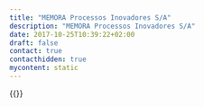 ```yaml
---
title: "MEMORA Processos Inovadores S/A"
description: "MEMORA Processos Inovadores S/A"
date: 2017-10-25T10:39:22+02:00
draft: false
contact: true
contacthidden: true
mycontent: static
---
```

{{<partner-single
company="MEMORA Processos Inovadores S/A"
type="si"
website="http://www.memora.com.br"
countrycode="BR"
city="Brasilia"
description="Memora builds and delivers management and IT solution, in a way to help the customers to achieve their mensurable goals. In the last 15 years, Memora has developed and integrated solution, which great success to our customers. Some points to highlight:- Software AG technologies, enterprise architecture, modelling and optimisation process.- Oracle services, including DB, SOA and BI solutions.- Development and delivery Government software, such as e-procurement.- Strategic consulting.- IT services in general, HW and SW migration, IT architecture, support etc.- Software Licenses sales.- Process automation in several programming languages,We are currently providing services related to mapping, designing and automation processes in several customers. On some of them, we have great opportunity to implement Camunda´s Workflow in the coming months."
siregion="latam"
level="basic"
logo="//images.ctfassets.net/vpidbgnakfvf/Mf7uO1KyR7JSFFC5A1uKQ/49d9a2f0eb4af948ac10edecb9002572/memora_processos_inovadores_s_a_logo.png">}}